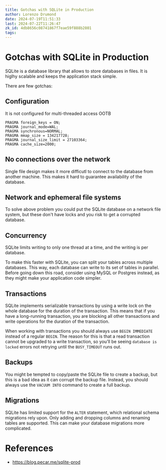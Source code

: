 ```yaml
---
title: Gotchas with SQLite in Production
author: Lorenzo Drumond
date: 2024-07-19T11:51:33
last: 2024-07-22T11:26:47
zk_id: 4db8656c08741867f7eae59f888b2801
tags: 
---
```



# Gotchas with SQLite in Production

SQLite is a database library that allows to store databases in files. It is higlhy scalable and keeps the application stack simple.

There are few gotchas:

## Configuration

It is not configured for multi-threaded access OOTB

```sqlite
PRAGMA foreign_keys = ON;
PRAGMA journal_mode=WAL;
PRAGMA synchronous=NORMAL;
PRAGMA mmap_size = 134217728;
PRAGMA journal_size_limit = 27103364;
PRAGMA cache_size=2000;
```

## No connections over the network

Single file design makes it more difficutl to connect to the database from another machine. This makes it hard to guarantee availability of the database.

## Network and ephemeral file systems

To solve above problem you could put the SQLite database on a network file system, but these don't have locks and you risk to get a corrupted database.

## Concurrency

SQLite limits writing to only one thread at a time, and the writing is per database.

To make this faster with SQLite, you can split your tables across multiple
databases. This way, each database can write to its set of tables in parallel.
Before going down this road, consider using MySQL or Postgres instead, as they
might make your application code simpler.

## Transactions

SQLite implements serializable transactions by using a write lock on the whole database for the duration of the transaction. This means that if you have a long-running transaction, you are blocking all other transactions and write operations for the duration of the transaction.

When working with transactions you should always use `BEGIN IMMEDIATE` instead of a regular `BEGIN`. The reason for this is that a read transaction cannot be upgraded to a write transaction, so you’ll be seeing `database is locked` errors not retrying until the `BUSY_TIMEOUT` runs out.

## Backups

You might be tempted to copy/paste the SQLite file to create a backup, but this is a bad idea as it can corrupt the backup file. Instead, you should always use the `VACUUM INTO` command to create a full backup.

## Migrations

SQLite has limited support for the `ALTER` statement, which relational schema migrations rely upon. Only adding and dropping columns and renaming tables are supported. This can make your database migrations more complicated.

# References
- https://blog.pecar.me/sqlite-prod
